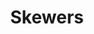 ---
title: Skewers
meal: lunch
image: skewer.jpg
description: Fun and customizable skewers with meat, cheese, fruit, and veggies.
badge: Healthy
difficulty: easy
tags:
  - picnic
  - protein
ingredients:
  - Wooden or metal skewers
  - Your choice of bite-sized meats, cheeses, vegetables, and fruits (e.g., cheddar cheese cubes, cherry tomatoes, deli-sliced turkey, seedless red grapes)
instructions:
  - Push all ingredients onto skewers alternating ingredients, e.g., turkey, tomato, cheese, grape, turkey, tomato, cheese, grape, etc.
---